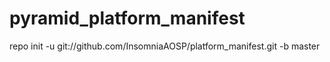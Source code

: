 pyramid_platform_manifest
=================




repo init -u git://github.com/InsomniaAOSP/platform_manifest.git -b master
